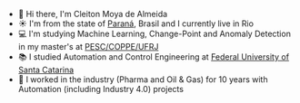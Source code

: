 - 👋 Hi there, I'm Cleiton Moya de Almeida
- ☀️ I'm from the state of [Paraná](https://en.wikipedia.org/wiki/Paran%C3%A1_(state)), Brasil and I currently live in Rio
- 💻 I'm studying Machine Learning, Change-Point and Anomaly Detection in my master's at [PESC/COPPE/UFRJ](https://www.cos.ufrj.br/)
- 📚 I studied Automation and Control Engineering at [Federal University of Santa Catarina](https://www.ufsc.br)
- 👷 I worked in the industry (Pharma and Oil & Gas) for 10 years with Automation (including Industry 4.0) projects
